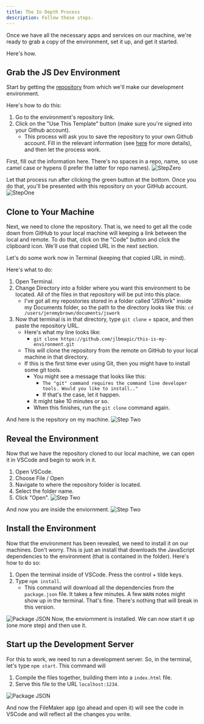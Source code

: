 ```yaml
---
title: The In Depth Process
description: Follow these steps.
---
```


Once we have all the necessary apps and services on our machine, we're ready to grab a copy of the environment, set it up, and get it started.

Here's how.

## Grab the JS Dev Environment

Start by getting the [repository](https://github.com/integrating-magic/js-dev-environment) from which we'll make our development environment.

Here's how to do this:

1. Go to the environment's repository link.
2. Click on the "Use This Template" button (make sure you're signed into your Github account).
   - This process will ask you to save the repository to your own Github account. Fill in the relevant information (see [here](intro/misc/what-is-repo.mdx) for more details), and then let the process work.

First, fill out the information here. There's no spaces in a repo, name, so use camel case or hypens (I prefer the latter for repo names).
![StepZero](https://im-js-in-fm-images.s3.amazonaws.com/StepZero.png)

Let that process run after clicking the green button at the bottom. Once you do that, you'll be presented with this repository on your GitHub account.
![StepOne](https://im-js-in-fm-images.s3.amazonaws.com/stepOne.png)

## Clone to Your Machine

Next, we need to clone the repository. That is, we need to get all the code down from GitHub to your local machine will keeping a link between the local and remote. To do that, click on the "Code" button and click the clipboard icon. We'll use that copied URL in the next section.

Let's do some work now in Terminal (keeping that copied URL in mind).

Here's what to do:

1. Open Terminal.
2. Change Directory into a folder where you want this environment to be located. All of the files in that repository will be put into this place.
   - I've got all my repostories stored in a folder called "JSWork" inside my Documents folder, so the path to the directory looks like this:
     `cd /users/jeremybrown/documents/jswork`
3. Now that terminal is in that directory, type `git clone` + space, and then paste the repository URL.
   - Here's what my line looks like:
     - `git clone https://github.com/jlbmagic/this-is-my-environment.git`
   - This will clone the repository from the remote on GitHub to your local machine in that directory.
   - If this is the first time ever using Git, then you might have to install some git tools.
     - You might see a message that looks like this:
       - `The "git" command requires the command line developer tools. Would you like to install.."`
       - If that's the case, let it happen.
     - It might take 10 minutes or so.
     - When this finishes, run the `git clone` command again.

And here is the repsitory on my machine.
![Step Two](https://im-js-in-fm-images.s3.amazonaws.com/InFolder.png)

## Reveal the Environment

Now that we have the repository cloned to our local machine, we can open it in VSCode and begin to work in it.

1. Open VSCode.
2. Choose File / Open
3. Navigate to where the repository folder is located.
4. Select the folder name.
5. Click "Open".
   ![Step Two](https://im-js-in-fm-images.s3.amazonaws.com/SelectRepo.png)

And now you are inside the enviornment.
![Step Two](https://im-js-in-fm-images.s3.amazonaws.com/InEnv.png)

## Install the Environment

Now that the environment has been revealed, we need to install it on our machines. Don't worry. This is just an install that downloads the JavaScript dependencies to the environment (that is contained in the folder). Here's how to do so:

1. Open the terminal inside of VSCode. Press the control + tilde keys.
2. Type `npm install`.
   - This command will download all the dependencies from the `package.json` file. It takes a few minutes. A few `WARN` notes might show up in the terminal. That's fine. There's nothing that will break in this version.

![Package JSON](https://im-js-in-fm-images.s3.amazonaws.com/packageFile.png)
Now, the enviornment is installed. We can now start it up (one more step) and then use it.

## Start up the Development Server

For this to work, we need to run a development server. So, in the terminal, let's type `npm start`. This command will

1. Compile the files together, building them into a `index.html` file.
2. Serve this file to the URL `localhost:1234`.

![Package JSON](https://im-js-in-fm-images.s3.amazonaws.com/npmStart.png)

And now the FileMaker app (go ahead and open it) will see the code in VSCode and will reflect all the changes you write.
